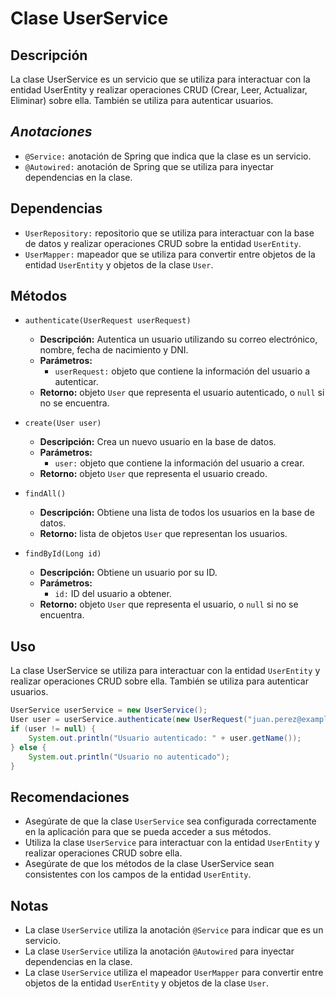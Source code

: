 # Clase UserService

## Descripción
La clase UserService es un servicio que se utiliza para interactuar con la entidad UserEntity y realizar operaciones CRUD (Crear, Leer, Actualizar, Eliminar) sobre ella. También se utiliza para autenticar usuarios.

## ***Anotaciones***

- `@Service:` anotación de Spring que indica que la clase es un servicio.
- `@Autowired:` anotación de Spring que se utiliza para inyectar dependencias en la clase.

## Dependencias

- `UserRepository:` repositorio que se utiliza para interactuar con la base de datos y realizar operaciones CRUD sobre la entidad `UserEntity`.
- `UserMapper:` mapeador que se utiliza para convertir entre objetos de la entidad `UserEntity` y objetos de la clase `User`.

## Métodos

- `authenticate(UserRequest userRequest)`
    - **Descripción:** Autentica un usuario utilizando su correo electrónico, nombre, fecha de nacimiento y DNI.
    - **Parámetros:**
      - `userRequest:` objeto que contiene la información del usuario a autenticar.
    - **Retorno:** objeto `User` que representa el usuario autenticado, o `null` si no se encuentra.

- `create(User user)`
   - **Descripción:** Crea un nuevo usuario en la base de datos.
   - **Parámetros:**
     - `user:` objeto que contiene la información del usuario a crear.
   - **Retorno:** objeto `User` que representa el usuario creado.

- `findAll()`
  - **Descripción:** Obtiene una lista de todos los usuarios en la base de datos.
  - **Retorno:** lista de objetos `User` que representan los usuarios.

- `findById(Long id)`
   - **Descripción:** Obtiene un usuario por su ID.
   - **Parámetros:**
       - `id:` ID del usuario a obtener.
   - **Retorno:** objeto `User` que representa el usuario, o `null` si no se encuentra.

## Uso

La clase UserService se utiliza para interactuar con la entidad `UserEntity` y realizar operaciones CRUD sobre ella. También se utiliza para autenticar usuarios.

```java
UserService userService = new UserService();
User user = userService.authenticate(new UserRequest("juan.perez@example.com", "Juan Pérez", new Date(), "123456789"));
if (user != null) {
    System.out.println("Usuario autenticado: " + user.getName());
} else {
    System.out.println("Usuario no autenticado");
}
```

## Recomendaciones

* Asegúrate de que la clase `UserService` sea configurada correctamente en la aplicación para que se pueda acceder a sus métodos.
* Utiliza la clase `UserService` para interactuar con la entidad `UserEntity` y realizar operaciones CRUD sobre ella.
* Asegúrate de que los métodos de la clase UserService sean consistentes con los campos de la entidad `UserEntity`.

## Notas

* La clase `UserService` utiliza la anotación `@Service` para indicar que es un servicio.
* La clase `UserService` utiliza la anotación `@Autowired` para inyectar dependencias en la clase.
* La clase `UserService` utiliza el mapeador `UserMapper` para convertir entre objetos de la entidad `UserEntity` y objetos de la clase `User`.